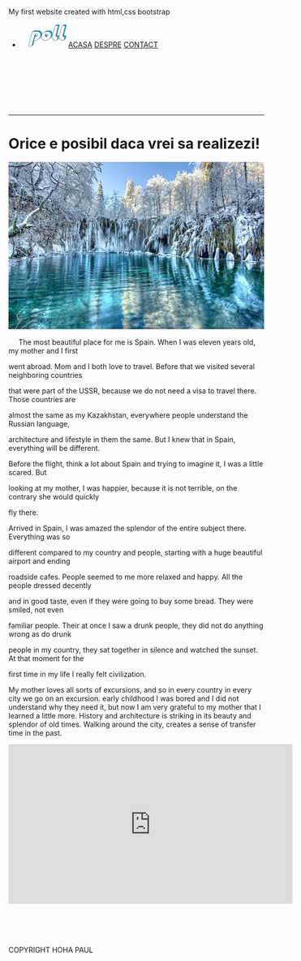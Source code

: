 My first website created with html,css bootstrap
<!DOCTYPE html>
<html>
<head>
	<title>Pagina mea</title>
   <link rel="stylesheet" href="https://maxcdn.bootstrapcdn.com/bootstrap/4.0.0/css/bootstrap.min.css" integrity="sha384-Gn5384xqQ1aoWXA+058RXPxPg6fy4IWvTNh0E263XmFcJlSAwiGgFAW/dAiS6JXm" crossorigin="anonymous">
	<link rel="stylesheet" type="text/css" href="style.css">
</head>
<body>
<nav>
	<ul>
		<li>
			<a href="main.html"	> <img id="o" src="logo.jpg"></a>
			<a href="main.html">ACASA</a>
			<a href="buy.html">DESPRE</a>
			<a href="contact.html">CONTACT</a>
		</li>
	</ul>
</nav>	
<br><br><br><br><br><br>

   <hr>
   <h1>Orice e posibil daca vrei sa realizezi!</h1>
   <img id="p" src="th.jpg">
   <p> &nbsp;&nbsp;&nbsp;&nbsp;&nbsp;The most beautiful place for me is Spain. When I was eleven years old, my mother and I first

went abroad. Mom and I both love to travel. Before that we visited several neighboring countries

that were part of the USSR, because we do not need a visa to travel there. Those countries are

almost the same as my Kazakhstan, everywhere people understand the Russian language,

architecture and lifestyle in them the same. But I knew that in Spain, everything will be different.

Before the flight, think a lot about Spain and trying to imagine it, I was a little scared. But

looking at my mother, I was happier, because it is not terrible, on the contrary she would quickly

fly there.

Arrived in Spain, I was amazed the splendor of the entire subject there. Everything was so

different compared to my country and people, starting with a huge beautiful airport and ending

roadside cafes. People seemed to me more relaxed and happy. All the people dressed decently

and in good taste, even if they were going to buy some bread. They were smiled, not even

familiar people. Their at once I saw a drunk people, they did not do anything wrong as do drunk

people in my country, they sat together in silence and watched the sunset. At that moment for the

first time in my life I really felt civilization.

My mother loves all sorts of excursions, and so in every country in every city we go on an excursion. early childhood I was bored and I did not understand why they need it, but now I am very grateful to my mother that I learned a little more. History and architecture is striking in its beauty and splendor of old times. Walking around the city, creates a sense of transfer time in the past.
   </p>
   <iframe width="560" height="315" src="https://www.youtube.com/embed/OHAWwaYu2H0" frameborder="0" allow="accelerometer; autoplay; encrypted-media; gyroscope; picture-in-picture" allowfullscreen></iframe>


   <script type="text/javascript">"https://search.usa.gov/search?query=Draft&affiliate=fda1"</script>

   <script src="main.js"></script>
<br><br><br>
<path xmlns="http://www.w3.org/2000/svg" d="M40.43,21.739h-7.645v-5.014c0-1.883,1.248-2.322,2.127-2.322c0.877,0,5.395,0,5.395,0V6.125l-7.43-0.029  c-8.248,0-10.125,6.174-10.125,10.125v5.518h-4.77v8.53h4.77c0,10.947,0,24.137,0,24.137h10.033c0,0,0-13.32,0-24.137h6.77  L40.43,21.739z"/>
<a href="gtrg.html"></a>
   <footer>
	COPYRIGHT HOHA PAUL

   </footer>
</body>
</html>
